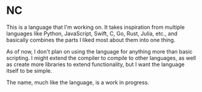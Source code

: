# NC

This is a language that I'm working on. It takes inspiration from multiple languages like Python, JavaScript, Swift, C, Go, Rust, Julia, etc., and basically combines the parts I liked most about them into one thing.

As of now, I don't plan on using the language for anything more than basic scripting. I might extend the compiler to compile to other languages, as well as create more libraries to extend functionality, but I want the language itself to be simple.

The name, much like the language, is a work in progress.

